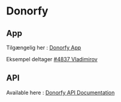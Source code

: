 # Donorfy

## App

Tilgængelig her : [Donorfy App](https://app.donorfy.com/)

Eksempel deltager [#4837 Vladimirov](https://app.donorfy.com/Constituent/Index?Id=a4708a91-da87-ee11-a81c-000d3adea74a&EntityType=Constituent)


## API

Available here : [Donorfy API Documentation](https://support.donorfy.com/hc/en-us/articles/115003304009-API-Overview)


